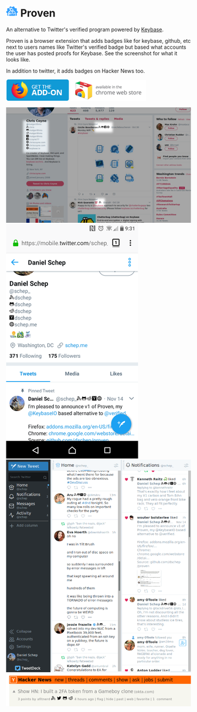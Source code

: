 # ![](./icons/proven32.png) Proven
An alternative to Twitter's verified program powered by [Keybase](https://keybase.io).

Proven is a browser extension that adds badges like for keybase, github, etc
next to users names like Twitter's verified badge but based what accounts the
user has posted proofs for Keybase. See the screenshot for what it looks like.

In addition to twitter, it adds badges on Hacker News too.

[![](./icons/firefox-badge.png)](https://addons.mozilla.org/en-US/firefox/addon/proven/)
[![](./icons/chrome-badge.png)](https://chrome.google.com/webstore/detail/proven/algligpkkhlodbalbiilbfiihcooekjn)

![](./screenshots/screenshot.png)
![](./screenshots/screenshot2.png)
![](./screenshots/screenshot3.png)
![](./screenshots/screenshot4.png)
